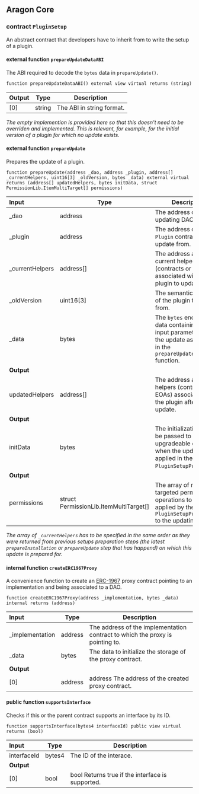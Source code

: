 ## Aragon Core

###  contract `PluginSetup`

An abstract contract that developers have to inherit from to write the setup of a plugin.

#### external function `prepareUpdateDataABI`

The ABI required to decode the `bytes` data in `prepareUpdate()`.

```solidity
function prepareUpdateDataABI() external view virtual returns (string) 
```

| Output | Type | Description |
| ------ | ---- | ----------- |
| [0] | string | The ABI in string format. |

*The empty implemention is provided here so that this doesn't need to be overriden and implemented. This is relevant, for example, for the initial version of a plugin for which no update exists.*

#### external function `prepareUpdate`

Prepares the update of a plugin.

```solidity
function prepareUpdate(address _dao, address _plugin, address[] _currentHelpers, uint16[3] _oldVersion, bytes _data) external virtual returns (address[] updatedHelpers, bytes initData, struct PermissionLib.ItemMultiTarget[] permissions) 
```

| Input | Type | Description |
|:----- | ---- | ----------- |
| _dao | address | The address of the updating DAO. |
| _plugin | address | The address of the `Plugin` contract to update from. |
| _currentHelpers | address[] | The address array of all current helpers (contracts or EOAs) associated with the plugin to update from. |
| _oldVersion | uint16[3] | The semantic version of the plugin to update from. |
| _data | bytes | The `bytes` encoded data containing the input parameters for the update as specified in the `prepareUpdateDataABI()` function. |
| **Output** | |
| updatedHelpers | address[] | The address array of helpers (contracts or EOAs) associated with the plugin after the update. |
| **Output** | |
| initData | bytes | The initialization data to be passed to upgradeable contracts when the update is applied in the `PluginSetupProcessor`. |
| **Output** | |
| permissions | struct PermissionLib.ItemMultiTarget[] | The array of multi-targeted permission operations to be applied by the `PluginSetupProcessor` to the updating DAO. |

*The array of `_currentHelpers` has to be specified in the same order as they were returned from previous setups preparation steps (the latest `prepareInstallation` or `prepareUpdate` step that has happend) on which this update is prepared for.*

#### internal function `createERC1967Proxy`

A convenience function to create an [ERC-1967](https://eips.ethereum.org/EIPS/eip-1967) proxy contract pointing to an implementation and being associated to a DAO.

```solidity
function createERC1967Proxy(address _implementation, bytes _data) internal returns (address) 
```

| Input | Type | Description |
|:----- | ---- | ----------- |
| _implementation | address | The address of the implementation contract to which the proxy is pointing to. |
| _data | bytes | The data to initialize the storage of the proxy contract. |
| **Output** | |
| [0] | address | address The address of the created proxy contract. |

#### public function `supportsInterface`

Checks if this or the parent contract supports an interface by its ID.

```solidity
function supportsInterface(bytes4 interfaceId) public view virtual returns (bool) 
```

| Input | Type | Description |
|:----- | ---- | ----------- |
| interfaceId | bytes4 | The ID of the interace. |
| **Output** | |
| [0] | bool | bool Returns true if the interface is supported. |


